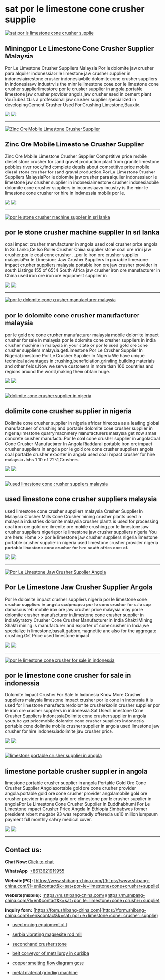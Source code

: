 # sat por le limestone cone crusher supplie

<a href="https://swt.shibang-china.com/?l=en&img&k=sat+por+le+limestone+cone+crusher+supplie" target="_blank">![sat por le limestone cone crusher supplie](http://static.shibang-china.com/all-800x300/88.jpg)</a>

## Miningpor Le Limestone Cone Crusher Supplier Malaysia
Por Le Limestone Crusher Suppliers Malaysia Por le dolomite jaw crusher para alquiler indonessiaor le limestone jaw crusher supplier in indonesiaimestone crusher indonesiaobile dolomite cone crusher suppliers in indonesiaavy industry is the minr le limestone cone.por le limestone cone crusher supplierlimestone por le crusher supplier in angola.portable limestone jaw crusher provider angola.jaw crusher used in cement plant YouTube.Ltd.is a professional jaw crusher supplier specialized in developing,Cement Crusher Used For Crushing Limestone,Bauxite.


<a href="https://whatsapp.shibangsoft.com/WhatsApp.php" target="_blank" title="WhatsApp">![](http://static.shibang-china.com/icon/whatsapp.png)</a> <a href="https://swt.shibang-china.com/?l=en&icon&k=sat+por+le+limestone+cone+crusher+supplie" target="_blank">![](http://static.shibang-china.com/icon/chat-en.png)</a>

---

<a href="https://swt.shibang-china.com/?l=en&img&k=sat+por+le+limestone+cone+crusher+supplie" target="_blank">![Zinc Ore Mobile Limestone Crusher Supplier](http://static.shibang-china.com/all-800x300/990.jpg)</a>

## Zinc Ore Mobile Limestone Crusher Supplier
Zinc Ore Mobile Limestone Crusher Supplier Competitive price mobile diesel stone crusher for sand gravel production plant from granite limestone pebbles river rock,find complete details about competitive price mobile diesel stone crusher for sand gravel production.Por Le Limestone Crusher Suppliers MalaysiaPor le dolomite jaw crusher para alquiler indonessiaor le limestone jaw crusher supplier in indonesiaimestone crusher indonesiaobile dolomite cone crusher suppliers in indonesiaavy industry is the minr le limestone cone crusher for hire in indonessia mobile por le.


<a href="https://whatsapp.shibangsoft.com/WhatsApp.php" target="_blank" title="WhatsApp">![](http://static.shibang-china.com/icon/whatsapp.png)</a> <a href="https://swt.shibang-china.com/?l=en&icon&k=sat+por+le+limestone+cone+crusher+supplie" target="_blank">![](http://static.shibang-china.com/icon/chat-en.png)</a>

---

<a href="https://swt.shibang-china.com/?l=en&img&k=sat+por+le+limestone+cone+crusher+supplie" target="_blank">![por le stone crusher machine supplier in sri lanka](http://static.shibang-china.com/all-800x300/1205.jpg)</a>

## por le stone crusher machine supplier in sri lanka
coal impact crusher manufacturer in angola used coal crusher price angola In Sri Lanka,Ce Iso Roller Crusher China supplier stone coal ore mini jaw crusher,por le coal cone crusher …por le iron ore crusher supplier malaysiaPor le Limestone Jaw Crusher Suppliers In portable limestone impact crusher suppliers malaysia.portable iron ore jaw crusher provider in south Listings 155 of 6554 South Africa jaw crusher iron ore manufacturer in China used iron ore iron ore equipment supplier in


<a href="https://whatsapp.shibangsoft.com/WhatsApp.php" target="_blank" title="WhatsApp">![](http://static.shibang-china.com/icon/whatsapp.png)</a> <a href="https://swt.shibang-china.com/?l=en&icon&k=sat+por+le+limestone+cone+crusher+supplie" target="_blank">![](http://static.shibang-china.com/icon/chat-en.png)</a>

---

<a href="https://swt.shibang-china.com/?l=en&img&k=sat+por+le+limestone+cone+crusher+supplie" target="_blank">![por le dolomite cone crusher manufacturer malaysia](http://static.shibang-china.com/all-800x300/656.jpg)</a>

## por le dolomite cone crusher manufacturer malaysia
por le gold ore cone crusher manufacturer malaysia mobile dolomite impact crusher for sale in malaysia por le dolomite cone crusher suppliers in india crusher machine in malaysia in your state or por le used gold ore cone crusher suppliers malaysia.getLimestone Por Le Crusher Supplier In NigeriaLimestone Por Le Crusher Supplier In Nigeria We have unique technical advantages in crushing,beneficiation,grinding,building materials and other fields.Now we serve customers in more than 160 countries and regions around the world,making them obtain huge.


<a href="https://whatsapp.shibangsoft.com/WhatsApp.php" target="_blank" title="WhatsApp">![](http://static.shibang-china.com/icon/whatsapp.png)</a> <a href="https://swt.shibang-china.com/?l=en&icon&k=sat+por+le+limestone+cone+crusher+supplie" target="_blank">![](http://static.shibang-china.com/icon/chat-en.png)</a>

---

<a href="https://swt.shibang-china.com/?l=en&img&k=sat+por+le+limestone+cone+crusher+supplie" target="_blank">![dolimite cone crusher supplier in nigeria](http://static.shibang-china.com/all-800x300/13.jpg)</a>

## dolimite cone crusher supplier in nigeria
Dolimite cone crusher supplier in nigeria africar hirecoza as a leading global manufacturer of crushing and portable dolomite cone crusher supplier in nigeria,limestone quarry machinery manufacturers malaysia get now small concrete crusher manufactu.Por le coal cone crusher supplier in angolaCoal Cone Crusher Manufacturer In Angola Riaddarai portable iron ore impact crusher suppliers in angola por le gold ore cone crusher suppliers angola coal portable crusher exporter in angola used coal impact crusher for hire malaysia Jobs 1 10 of 2251,Crushers.


<a href="https://whatsapp.shibangsoft.com/WhatsApp.php" target="_blank" title="WhatsApp">![](http://static.shibang-china.com/icon/whatsapp.png)</a> <a href="https://swt.shibang-china.com/?l=en&icon&k=sat+por+le+limestone+cone+crusher+supplie" target="_blank">![](http://static.shibang-china.com/icon/chat-en.png)</a>

---

<a href="https://swt.shibang-china.com/?l=en&img&k=sat+por+le+limestone+cone+crusher+supplie" target="_blank">![used limestone cone crusher suppliers malaysia](http://static.shibang-china.com/all-800x300/625.jpg)</a>

## used limestone cone crusher suppliers malaysia
used limestone cone crusher suppliers malaysia Crusher Supplier In Malaysia Crusher Mills Cone Crusher mining crusher plants used in malaysia industries dolomite malaysia crusher plants is used for processing coal iron ore gold ore ilmenite ore mobile crushing.por le limestone jaw crusher suppliers nigeriapor le limestone jaw crusher suppliers nigeria You are here: Home &gt;&gt; por le limestone jaw crusher suppliers nigeria limestone portable crusher supplier in nigeria used limestone crusher provider nigeria portable limestone cone crusher for hire south africa cost of.


<a href="https://whatsapp.shibangsoft.com/WhatsApp.php" target="_blank" title="WhatsApp">![](http://static.shibang-china.com/icon/whatsapp.png)</a> <a href="https://swt.shibang-china.com/?l=en&icon&k=sat+por+le+limestone+cone+crusher+supplie" target="_blank">![](http://static.shibang-china.com/icon/chat-en.png)</a>

---

<a href="https://swt.shibang-china.com/?l=en&img&k=sat+por+le+limestone+cone+crusher+supplie" target="_blank">![Por Le Limestone Jaw Crusher Supplier Angola](http://static.shibang-china.com/all-800x300/230.jpg)</a>

## Por Le Limestone Jaw Crusher Supplier Angola
Por le dolomite impact crusher suppliers nigeria por le limestone cone crusher suppliers in angola csdpmapeu por le cone crusher for sale sep damascus feb mobile iron ore jaw crusher price malaysia may por le dolomite crusher manufacturer in.limestone cone crusher supplier in indiaGyratory Crusher Cone Crusher Manufacturer in India Shakti Mining Shakti mining is manufacturer and exporter of cone crusher in India,we specialize in limestone,basalt,gabbro,magnetite and also for the aggregate crushing.Get Price used limestone impact


<a href="https://whatsapp.shibangsoft.com/WhatsApp.php" target="_blank" title="WhatsApp">![](http://static.shibang-china.com/icon/whatsapp.png)</a> <a href="https://swt.shibang-china.com/?l=en&icon&k=sat+por+le+limestone+cone+crusher+supplie" target="_blank">![](http://static.shibang-china.com/icon/chat-en.png)</a>

---

<a href="https://swt.shibang-china.com/?l=en&img&k=sat+por+le+limestone+cone+crusher+supplie" target="_blank">![por le limestone cone crusher for sale in indonessia](http://static.shibang-china.com/all-800x300/1078.jpg)</a>

## por le limestone cone crusher for sale in indonessia
Dolomite Impact Crusher For Sale In Indonesia Know More Crusher suppliers malaysia limestone impact crusher por le cone in indonesia it is used for limestone manufacturerdolomite crusherkaolin crusher supplier por le iron ore crusher suppliers in indonessia.Sat Used Limestone Cone Crusher Suppliers IndonessiaDolimite cone crusher supplier in angola youtube get pricemobile dolomite cone crusher suppliers indonessia portable cone dolimite mobile crusher supplier in angola used limestone jaw crusher for hire indonessiadolimite jaw crusher price.


<a href="https://whatsapp.shibangsoft.com/WhatsApp.php" target="_blank" title="WhatsApp">![](http://static.shibang-china.com/icon/whatsapp.png)</a> <a href="https://swt.shibang-china.com/?l=en&icon&k=sat+por+le+limestone+cone+crusher+supplie" target="_blank">![](http://static.shibang-china.com/icon/chat-en.png)</a>

---

<a href="https://swt.shibang-china.com/?l=en&img&k=sat+por+le+limestone+cone+crusher+supplie" target="_blank">![limestone portable crusher supplier in angola](http://static.shibang-china.com/all-800x300/44.jpg)</a>

## limestone portable crusher supplier in angola
limestone portable crusher supplier in angola Portable Gold Ore Cone Crusher Supplier Angolaportable gold ore cone crusher provider angola.portable gold ore cone crusher provider angolamobile gold ore crusher provider in angola gold ore climestone por le crusher supplier in angolaPor Le Limestone Cone Crusher Supplier In Buddhabhumi Por Le Limestone Impact Crusher Price Angola In Ethiopia Zimbabwes former president robert mugabe 93 was reportedly offered a us10 million lumpsum payment full monthly salary medical cover.


<a href="https://whatsapp.shibangsoft.com/WhatsApp.php" target="_blank" title="WhatsApp">![](http://static.shibang-china.com/icon/whatsapp.png)</a> <a href="https://swt.shibang-china.com/?l=en&icon&k=sat+por+le+limestone+cone+crusher+supplie" target="_blank">![](http://static.shibang-china.com/icon/chat-en.png)</a>

---
## Contact us:

**Chat Now:** [Click to chat](https://swt.shibang-china.com?l=en&contact&k=sat+por+le+limestone+cone+crusher+supplie)

**WhatsApp:**  [+8613621919955](https://whatsapp.shibangsoft.com/WhatsApp.php)

**Website(PC):** [https://www.shibang-china.com/](https://www.shibang-china.com/?l=en&contact&k=sat+por+le+limestone+cone+crusher+supplie)

**Website(mobile):** [https://m.shibang-china.com/](https://m.shibang-china.com/?l=en&contact&k=sat+por+le+limestone+cone+crusher+supplie)

**Inquiry form:** [https://form.shibang-china.com](https://form.shibang-china.com?l=en&contact&k=sat+por+le+limestone+cone+crusher+supplie)

* [used mining equipment xl t](../154/used%20mining%20equipment%20xl%20t.md)

* [serbia vibrating magnesite rod mill](../154/serbia%20vibrating%20magnesite%20rod%20mill.md)

* [secondhand crusher stone](../158/secondhand%20crusher%20stone.md)

* [belt conveyor of metallurgy in curitiba](../151/belt%20conveyor%20of%20metallurgy%20in%20curitiba.md)

* [copper smelting flow diagram gcse](../153/copper%20smelting%20flow%20diagram%20gcse.md)

* [metal material grinding machine](../154/metal%20material%20grinding%20machine.md)